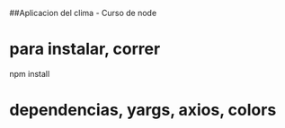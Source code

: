 ##Aplicacion del clima - Curso de node

# para instalar, correr 

npm install

# dependencias, yargs, axios, colors



